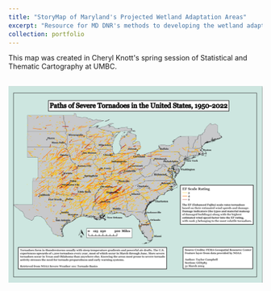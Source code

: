 ```yaml
---
title: "StoryMap of Maryland's Projected Wetland Adaptation Areas"
excerpt: "Resource for MD DNR's methods to developing the wetland adaptation layers on their Coastal Atlas website<br/><img src='/images/Tornado_Cropped.png'>"
collection: portfolio
---
```


This map was created in Cheryl Knott's spring session of Statistical and Thematic Cartography at UMBC.

<br/><img src='/images/Tornado_Map.png'>
